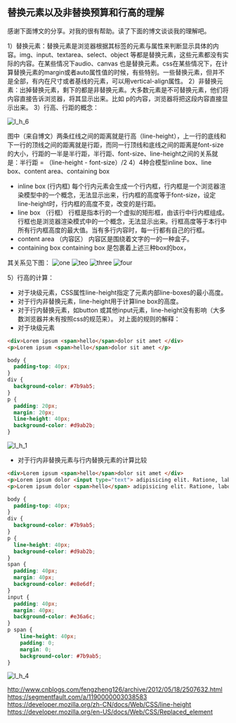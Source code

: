 ## 替换元素以及非替换预算和行高的理解

感谢下面博文的分享。对我的很有帮助。读了下面的博文谈谈我的理解吧。

1）替换元素：替换元素是浏览器根据其标签的元素与属性来判断显示具体的内容。img、input、textarea、select、object 等都是替换元素，这些元素都没有实际的内容。在某些情况下audio、canvas 也是替换元素。css在某些情况下，在计算替换元素的margin或者auto属性值的时候，有些特别。一些替换元素，但并不是全部，有内在尺寸或者基线的元素，可以用vertical-align属性。
2）非替换元素：出掉替换元素，剩下的都是非替换元素。大多数元素是不可替换元素，他们将内容直接告诉浏览器，将其显示出来。比如 p的内容，浏览器将把这段内容直接显示出来。
3）行高、行距的概念：

![l_h_6](https://cloud.githubusercontent.com/assets/15865210/13808245/2cfce140-eba0-11e5-8fb7-07842dbac71c.png)

图中（来自博文）两条红线之间的距离就是行高（line-height），上一行的底线和下一行的顶线之间的距离就是行距，而同一行顶线和底线之间的距离是font-size的大小，行距的一半是半行距，半行距、font-size、line-height之间的关系就是：半行距 = （line-height - font-size）/2
4）4种合模型inline box、line box、content area、containing box 
-  inline box (行内框) 每个行内元素会生成一个行内框，行内框是一个浏览器渲染模型中的一个概念，无法显示出来，行内框的高度等于font-size，设定line-height时，行内框的高度不变，改变的是行距。
-  line box （行框） 行框是指本行的一个虚拟的矩形框，由该行中行内框组成。行框也是浏览器渲染模式中的一个概念，无法显示出来。行框高度等于本行中所有行内框高度的最大值。当有多行内容时，每一行都有自己的行框。
-  content area （内容区） 内容区是围绕着文字的一的一种盒子。
-  containing box containing box 是包裹着上述三种box的box，

其关系见下图：
![one](https://cloud.githubusercontent.com/assets/15865210/13808693/5e5ecfbc-eba2-11e5-965f-0a799ecea3f6.png)
![teo](https://cloud.githubusercontent.com/assets/15865210/13808696/5f1f31b2-eba2-11e5-8bc2-8d5c7e265513.png)
![three](https://cloud.githubusercontent.com/assets/15865210/13808695/5e607df8-eba2-11e5-88cc-45229ee46744.png)
![four](https://cloud.githubusercontent.com/assets/15865210/13808694/5e605f12-eba2-11e5-8809-65be293bfc5b.png)

5）行高的计算：
-  对于块级元素，CSS属性line-height指定了元素内部line-boxes的最小高度。
-  对于行内非替换元素，line-height用于计算line box的高度。
-  对于行内替换元素，如button 或其他input元素，line-height没有影响（大多数浏览器并未有按照css的规范来）。
  对上面的规则的解释：
  -  对于块级元素

``` html
<div>Lorem ipsum <span>hello</span>dolor sit amet </div>
<p>Lorem ipsum <span>hello</span>dolor sit amet </p>
```

``` css
body {
  padding-top: 40px;
}
div {
  background-color: #7b9ab5;
}
p {
  padding: 20px;
  margin: 20px;
  line-height: 40px;
  background-color: #d9ab2b;
}
```

![l_h_1](https://cloud.githubusercontent.com/assets/15865210/13807958/ce44fd00-eb9e-11e5-9081-4f1106e96bee.png)
-  对于行内非替换元素与行内替换元素的计算比较

``` html
<div>Lorem ipsum <span>hello</span>dolor sit amet </div>
<p>Lorem ipsum dolor <input type="text"> adipisicing elit. Ratione, laboriosam.</p>
<p>Lorem ipsum dolor <span>hello</span> adipisicing elit. Ratione, laboriosam.</p>
```

``` css
body {
  padding-top: 40px;
}
div {
  background-color: #7b9ab5;
}
p {
  line-height: 40px;
  background-color: #d9ab2b;
}
span {
  padding: 40px;
  margin: 40px;
  background-color: #e8e6df;    
}
input {
  padding: 40px;
  margin: 40px;
  background-color: #e36a6c;
}
p span {
    line-height: 40px;
    padding: 0;
    margin: 0;
    background-color: #7b9ab5;
}
```

![l_h_4](https://cloud.githubusercontent.com/assets/15865210/13808051/2c9d31c4-eb9f-11e5-9603-eb2169d27ab1.png)

http://www.cnblogs.com/fengzheng126/archive/2012/05/18/2507632.html
https://segmentfault.com/a/1190000003038583
https://developer.mozilla.org/zh-CN/docs/Web/CSS/line-height
https://developer.mozilla.org/en-US/docs/Web/CSS/Replaced_element
